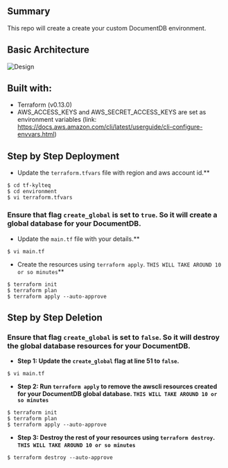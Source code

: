 ## Summary

This repo will create a create your custom DocumentDB environment.

## Basic Architecture

![Design](.github/img/tf-kylteq.png)

## Built with:

* Terraform (v0.13.0)
* AWS_ACCESS_KEYS and AWS_SECRET_ACCESS_KEYS are set as environment variables (link: https://docs.aws.amazon.com/cli/latest/userguide/cli-configure-envvars.html)

## Step by Step Deployment


*  Update the `terraform.tfvars` file with region and aws account id.**
```shell script
$ cd tf-kylteq 
$ cd environment
$ vi terraform.tfvars
```

### Ensure that flag `create_global` is set to `true`. So it will create a global database for your DocumentDB.
*  Update the `main.tf` file with your details.**
```shell script
$ vi main.tf
```

*  Create the resources using `terraform apply`. `THIS WILL TAKE AROUND 10 or so minutes`**
```shell script
$ terraform init
$ terraform plan
$ terraform apply --auto-approve
```

## Step by Step Deletion

### Ensure that flag `create_global` is set to `false`. So it will destroy the global database resources for your DocumentDB.
* **Step 1: Update the `create_global` flag at line 51 to `false`.**
```shell script
$ vi main.tf
```

* **Step 2: Run `terraform apply` to remove the awscli resources created for your DocumentDB global database. `THIS WILL TAKE AROUND 10 or so minutes`**
```shell script
$ terraform init
$ terraform plan
$ terraform apply --auto-approve
```

* **Step 3: Destroy the rest of your resources using `terraform destroy`. `THIS WILL TAKE AROUND 10 or so minutes`**
```shell script
$ terraform destroy --auto-approve
```
